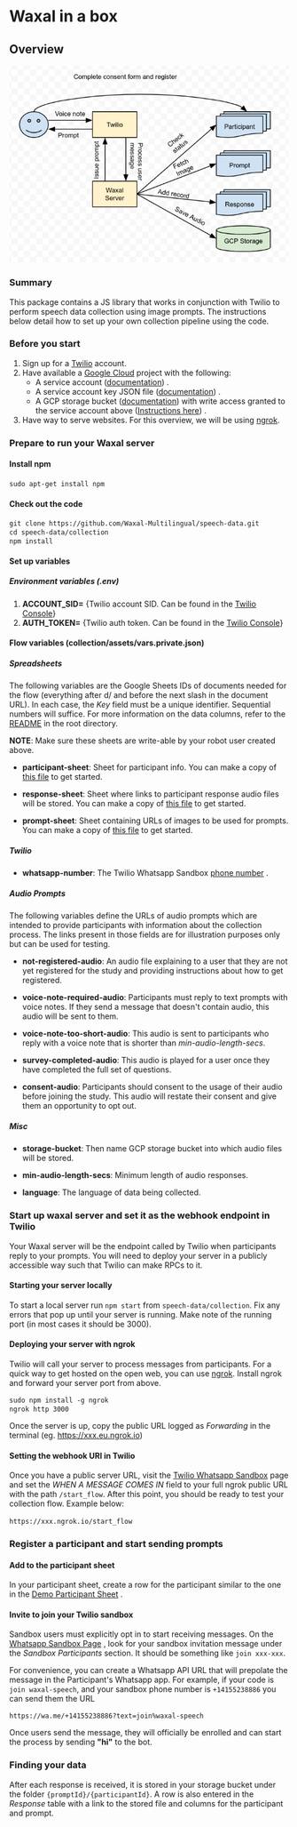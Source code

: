 # Waxal in a box

## Overview

![alt text](https://github.com/Waxal-Multilingual/speech-data/blob/main/docs/flow.png?raw=true)

### Summary

This package contains a JS library that works in conjunction with Twilio to
perform speech data collection using image prompts. The instructions below
detail how to set up your own collection pipeline using the code.

### Before you start

1. Sign up for a [Twilio](https://www.twilio.com/) account.
2. Have available a [Google Cloud](https://console.cloud.google.com/) project
   with the following:
    * A service
      account ([documentation](https://cloud.google.com/iam/docs/creating-managing-service-accounts))
      .
    * A service account key JSON
      file ([documentation](https://cloud.google.com/iam/docs/creating-managing-service-account-keys))
      .
    * A GCP storage
      bucket ([documentation](https://cloud.google.com/storage/docs/creating-buckets))
      with write access granted to the service account
      above ([Instructions here](https://cloud.google.com/storage/docs/access-control/using-iam-permissions))
      .
3. Have way to serve websites. For this overview, we will be
   using [ngrok](https://ngrok.com/).

### Prepare to run your Waxal server

#### Install npm

```console
sudo apt-get install npm
```

#### Check out the code

```console
git clone https://github.com/Waxal-Multilingual/speech-data.git
cd speech-data/collection
npm install
```

#### Set up variables

##### Environment variables (.env)

1. **ACCOUNT_SID=** {Twilio account SID. Can be found in
   the [Twilio Console](https://console.twilio.com/?frameUrl=/console)}
2. **AUTH_TOKEN=** {Twilio auth token. Can be found in
   the [Twilio Console](https://console.twilio.com/?frameUrl=/console)}

#### Flow variables (collection/assets/vars.private.json)

##### Spreadsheets

The following variables are the Google Sheets IDs of documents needed for the
flow (everything after d/ and before the next slash in the document URL). In
each case, the *Key* field must be a unique identifier. Sequential numbers will
suffice. For more information on the data columns, refer to
the [README](https://github.com/Waxal-Multilingual/speech-data/blob/main/README.md)
in the root directory.

**NOTE**: Make sure these sheets are write-able by your robot user created
above.

* **participant-sheet**: Sheet for participant info. You can make a copy
of [this file](https://docs.google.com/spreadsheets/d/14wZIBMKUKySrvyw0xU4CmJpDUVtsUsS7DQxZBmaiBuA/edit#gid=0)
to get started.

* **response-sheet**: Sheet where links to participant response audio files will be stored. You can
make a copy
of [this file](https://docs.google.com/spreadsheets/d/14wZIBMKUKySrvyw0xU4CmJpDUVtsUsS7DQxZBmaiBuA/edit#gid=0)
to get started.

* **prompt-sheet**: Sheet containing URLs of images to be used for prompts. You can make a copy
of [this file](https://docs.google.com/spreadsheets/d/14wZIBMKUKySrvyw0xU4CmJpDUVtsUsS7DQxZBmaiBuA/edit#gid=0)
to get started.

##### Twilio

* **whatsapp-number**: The Twilio Whatsapp
Sandbox [phone number](https://console.twilio.com/us1/develop/sms/settings/whatsapp-sandbox?frameUrl=%2Fconsole%2Fsms%2Fwhatsapp%2Fsandbox)
.

##### Audio Prompts

The following variables define the URLs of audio prompts which are intended to
provide participants with information about the collection process. The links
present in those fields are for illustration purposes only but can be used for
testing.

* **not-registered-audio**: An audio file explaining to a user that they are not yet registered for the
study and providing instructions about how to get registered.

* **voice-note-required-audio**: Participants must reply to text prompts with voice notes. If they send a message
that doesn't contain audio, this audio will be sent to them.

* **voice-note-too-short-audio**: This audio is sent to participants who reply with a voice note that is shorter
than *min-audio-length-secs*.

* **survey-completed-audio**: This audio is played for a user once they have completed the full set of
questions.

* **consent-audio**: Participants should consent to the usage of their audio before joining the
study. This audio will restate their consent and give them an opportunity to opt
out.

##### Misc

* **storage-bucket**: Then name GCP storage bucket into which audio files will be stored.

* **min-audio-length-secs**: Minimum length of audio responses.

* **language**: The language of data being collected.

### Start up waxal server and set it as the webhook endpoint in Twilio

Your Waxal server will be the endpoint called by Twilio when participants reply
to your prompts. You will need to deploy your server in a publicly accessible
way such that Twilio can make RPCs to it.

#### Starting your server locally

To start a local server run ```npm start``` from ```speech-data/collection```.
Fix any errors that pop up until your server is running. Make note of the
running port (in most cases it should be 3000).

#### Deploying your server with ngrok

Twilio will call your server to process messages from participants. For a quick
way to get hosted on the open web, you can use [ngrok](https://ngrok.com/).
Install ngrok and forward your server port from above.

```console
sudo npm install -g ngrok
ngrok http 3000
```

Once the server is up, copy the public URL logged as *Forwarding* in the
terminal (eg. https://xxx.eu.ngrok.io)

#### Setting the webhook URI in Twilio

Once you have a public server URL, visit
the [Twilio Whatsapp Sandbox](https://console.twilio.com/us1/develop/sms/settings/whatsapp-sandbox?frameUrl=%2Fconsole%2Fsms%2Fwhatsapp%2Fsandbox)
page and set the *WHEN A MESSAGE COMES IN* field to your full ngrok public URL with the path `/start_flow`. After
this point, you should be ready to test your collection flow. Example below:

```https://xxx.ngrok.io/start_flow```

### Register a participant and start sending prompts

#### Add to the participant sheet

In your participant sheet, create a row for the participant similar to the one
in
the [Demo Participant Sheet](https://docs.google.com/spreadsheets/d/14wZIBMKUKySrvyw0xU4CmJpDUVtsUsS7DQxZBmaiBuA/edit#gid=0)
.

#### Invite to join your Twilio sandbox

Sandbox users must explicitly opt in to start receiving messages. On
the [Whatsapp Sandbox Page](https://console.twilio.com/us1/develop/sms/settings/whatsapp-sandbox?frameUrl=%2Fconsole%2Fsms%2Fwhatsapp%2Fsandbox)
, look for your sandbox invitation message under the *Sandbox Participants*
section. It should be something like ```join xxx-xxx```.

For convenience, you can create a Whatsapp API URL that will prepolate the
message in the Participant's Whatsapp app. For example, if your code
is ```join waxal-speech```, and your sandbox phone number is ```+14155238886```
you can send them the URL

```
https://wa.me/+14155238886?text=join%waxal-speech
```

Once users send the message, they will officially be enrolled and can start the
process by sending **"hi"** to the bot.

### Finding your data

After each response is received, it is stored in your storage bucket under the
folder ```{promptId}/{participantId}```. A row is also entered in the *Response*
table with a link to the stored file and columns for the participant and prompt.
